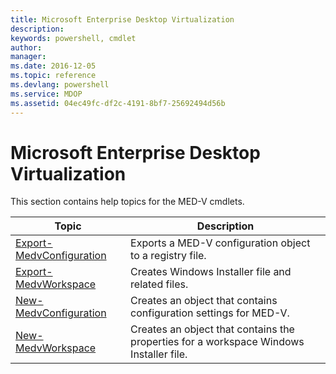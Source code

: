 ```yaml
---
title: Microsoft Enterprise Desktop Virtualization
description: 
keywords: powershell, cmdlet
author: 
manager: 
ms.date: 2016-12-05
ms.topic: reference
ms.devlang: powershell
ms.service: MDOP
ms.assetid: 04ec49fc-df2c-4191-8bf7-25692494d56b
---
```


# Microsoft Enterprise Desktop Virtualization

This section contains help topics for the MED-V cmdlets.

| Topic | Description |
| - | - |
| [Export-MedvConfiguration](export-medvconfiguration.md) | Exports a MED-V configuration object to a registry file. |
| [Export-MedvWorkspace](export-medvworkspace.md) | Creates Windows Installer file and related files. |
| [New-MedvConfiguration](new-medvconfiguration.md) | Creates an object that contains configuration settings for MED-V. |
| [New-MedvWorkspace](new-medvworkspace.md) | Creates an object that contains the properties for a workspace Windows Installer file. |